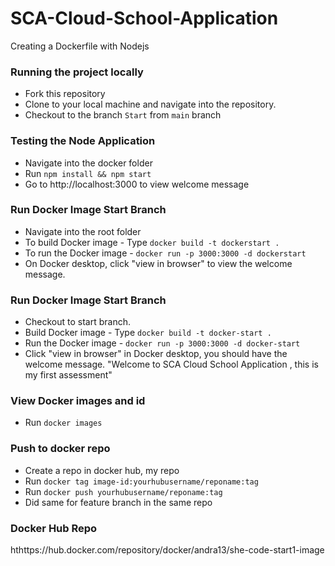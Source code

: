 # SCA-Cloud-School-Application
  Creating a Dockerfile with Nodejs

### Running the project locally
- Fork this repository
- Clone to your local machine and navigate into the repository.
- Checkout to the branch `Start` from `main` branch

### Testing the Node Application
- Navigate into the docker folder
- Run `npm install && npm start` 
- Go to http://localhost:3000 to view welcome message


### Run Docker Image Start Branch
- Navigate into the root folder
- To build Docker image - Type  `docker build -t dockerstart .` 
- To run the Docker image - `docker run -p 3000:3000 -d dockerstart`
- On Docker desktop, click "view in browser" to view the welcome message.

### Run Docker Image Start Branch
- Checkout to start branch.
- Build Docker image - Type  `docker build -t docker-start .` 
- Run the Docker image - `docker run -p 3000:3000 -d docker-start`
- Click "view in browser" in Docker desktop, you should have the welcome message. "Welcome to SCA Cloud School Application , this is my first assessment"

### View Docker images and id
- Run `docker images`

### Push to docker repo
- Create a repo in docker hub, my repo 
- Run `docker tag image-id:yourhubusername/reponame:tag` 
- Run `docker push yourhubusername/reponame:tag`
- Did same for feature branch in the same repo


### Docker Hub Repo
hthttps://hub.docker.com/repository/docker/andra13/she-code-start1-image
 
